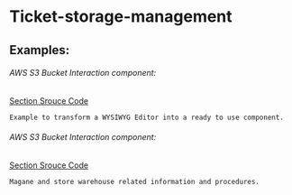 # Ticket-storage-management
## Examples:
###### AWS S3 Bucket Interaction component:
[Section Srouce Code](3rd-party-components.js)
```
Example to transform a WYSIWYG Editor into a ready to use component.
```
###### AWS S3 Bucket Interaction component:
[Section Srouce Code](warehouse-management.js)
```
Magane and store warehouse related information and procedures.
```